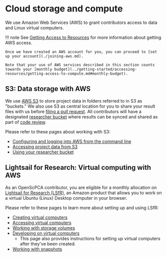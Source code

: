# Cloud storage and compute

We use Amazon Web Services (AWS) to grant contributors access to data and Linux virtual computers.

!!! note
    See [Getting Access to Resources](../getting-started/accessing-resources/index.md) for more information about getting AWS access.

    Once we have created an AWS account for you, you can proceed to [set up your account](./joining-aws.md).

    Note that your use of AWS services described in this section counts towards your [monthly budget](../getting-started/accessing-resources/getting-access-to-compute.md#monthly-budget).

## S3: Data storage with AWS

We use [AWS S3](https://aws.amazon.com/s3/) to store project data in folders referred to in S3 as "buckets."
We also use S3 as central location for you to share your result files with us before [filing a pull request](../contributing-to-analyses/creating-pull-requests/index.md).
All contributors will have a designated [researcher bucket](working-with-s3-buckets.md) where results can be synced and shared as part of [code review](../contributing-to-analyses/pr-review-and-merge/index.md).

Please refer to these pages about working with S3:

- [Configuring and logging into AWS from the command line](../technical-setup/environment-setup/configure-aws-cli.md)
- [Accessing project data from S3](../getting-started/accessing-resources/getting-access-to-data.md#accessing-data-on-s3)
- [Using your researcher bucket](working-with-s3-buckets.md)

## Lightsail for Research: Virtual computing with AWS

As an OpenScPCA contributor, you are eligible for a monthly allocation on [Lightsail for Research (LSfR)](https://aws.amazon.com/lightsail/research/), an Amazon product that allows you to work on a virtual Ubuntu (Linux) Desktop computer in your browser.

Please refer to these pages to learn more about setting up and using LSfR:

- [Creating virtual computers](./lsfr/creating-vcs.md)
- [Accessing virtual computers](./lsfr/accessing-vcs.md)
- [Working with storage volumes](./lsfr/working-with-volumes.md)
- [Developing on virtual computers](./lsfr/starting-development-on-lsfr.md)
    - This page also provides instructions for setting up virtual computers after they've been created.
- [Working with snapshots](./lsfr/working-with-snapshots.md)
